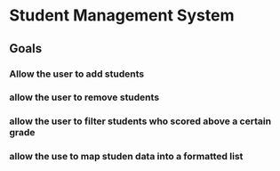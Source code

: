 # Student Management System

## Goals

### Allow the user to add students

### allow the user to remove students

### allow the user to filter students who scored above a certain grade

### allow the use to map studen data into a formatted list
